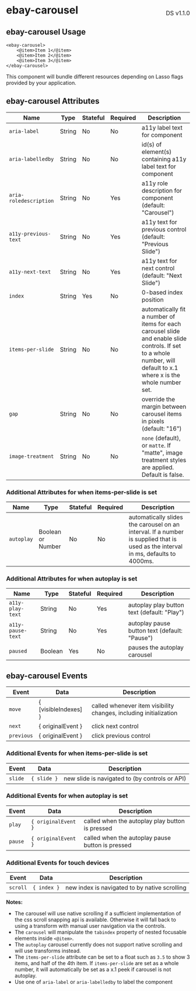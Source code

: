 <h1 style="display: flex; justify-content: space-between; align-items: center;">
    <span>
        ebay-carousel
    </span>
    <span style="font-weight: normal; font-size: medium; margin-bottom: -15px;">
        DS v1.1.0
    </span>
</h1>

## ebay-carousel Usage

```marko
<ebay-carousel>
    <@item>Item 1</@item>
    <@item>Item 2</@item>
    <@item>Item 3</@item>
</ebay-carousel>
```

This component will bundle different resources depending on Lasso flags provided by your application.

## ebay-carousel Attributes

| Name                   | Type   | Stateful | Required | Description                                                                                                                                                           |
| ---------------------- | ------ | -------- | -------- | --------------------------------------------------------------------------------------------------------------------------------------------------------------------- |
| `aria-label`           | String | No       | No       | a11y label text for component                                                                                                                                         |
| `aria-labelledby`      | String | No       | No       | id(s) of element(s) containing a11y label text for component                                                                                                          |
| `aria-roledescription` | String | No       | Yes      | a11y role description for component (default: "Carousel")                                                                                                             |
| `a11y-previous-text`   | String | No       | Yes      | a11y text for previous control (default: "Previous Slide")                                                                                                            |
| `a11y-next-text`       | String | No       | Yes      | a11y text for next control (default: "Next Slide")                                                                                                                    |
| `index`                | String | Yes      | No       | 0-based index position                                                                                                                                                |
| `items-per-slide`      | String | No       | No       | automatically fit a number of items for each carousel slide and enable slide controls. If set to a whole number, will default to x.1 where x is the whole number set. |
| `gap`                  | String | No       | No       | override the margin between carousel items in pixels (default: "16")                                                                                                  |
| `image-treatment`      | String | No       | No       | `none` (default), or `matte`. If "matte", image treatment styles are applied. Default is false.                                                                       |

### Additional Attributes for when items-per-slide is set

| Name       | Type              | Stateful | Required | Description                                                                                                                       |
| ---------- | ----------------- | -------- | -------- | --------------------------------------------------------------------------------------------------------------------------------- |
| `autoplay` | Boolean or Number | No       | No       | automatically slides the carousel on an interval. If a number is supplied that is used as the interval in ms, defaults to 4000ms. |

### Additional Attributes for when autoplay is set

| Name              | Type    | Stateful | Required | Description                                   |
| ----------------- | ------- | -------- | -------- | --------------------------------------------- |
| `a11y-play-text`  | String  | No       | Yes      | autoplay play button text (default: "Play")   |
| `a11y-pause-text` | String  | No       | Yes      | autoplay pause button text (default: "Pause") |
| `paused`          | Boolean | Yes      | No       | pauses the autoplay carousel                  |

## ebay-carousel Events

| Event      | Data                 | Description                                                       |
| ---------- | -------------------- | ----------------------------------------------------------------- |
| `move`     | { [visibleIndexes] } | called whenever item visibility changes, including initialization |
| `next`     | { originalEvent }    | click next control                                                |
| `previous` | { originalEvent }    | click previous control                                            |

### Additional Events for when items-per-slide is set

| Event   | Data        | Description                                    |
| ------- | ----------- | ---------------------------------------------- |
| `slide` | `{ slide }` | new slide is navigated to (by controls or API) |

### Additional Events for when autoplay is set

| Event   | Data                | Description                                      |
| ------- | ------------------- | ------------------------------------------------ |
| `play`  | `{ originalEvent }` | called when the autoplay play button is pressed  |
| `pause` | `{ originalEvent }` | called when the autoplay pause button is pressed |

### Additional Events for touch devices

| Event    | Data        | Description                                   |
| -------- | ----------- | --------------------------------------------- |
| `scroll` | `{ index }` | new index is navigated to by native scrolling |

**Notes:**

-   The carousel will use native scrolling if a sufficient implementation of the css scroll snapping api is available. Otherwise it will fall back to using a transform with manual user navigation via the controls.
-   The `carousel` will manipulate the `tabindex` property of nested focusable elements inside `<@item>`.
-   The `autoplay` carousel currently does not support native scrolling and will use transforms instead.
-   The `items-per-slide` attribute can be set to a float such as `3.5` to show 3 items, and half of the 4th item. If `items-per-slide` are set as a whole number, it will automatically be set as a x.1 peek if carousel is not autoplay.
-   Use one of `aria-label` or `aria-labelledby` to label the component
